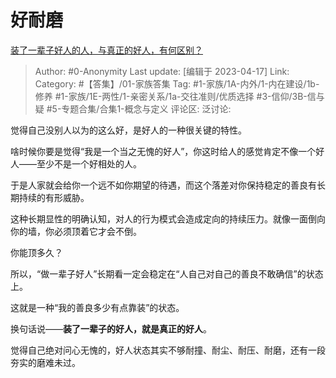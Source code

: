 # 好耐磨
[装了一辈子好人的人，与真正的好人，有何区别？](https://www.zhihu.com/question/21329906/answer/2986740702)

> Author: #0-Anonymity
> Last update: [编辑于 2023-04-17]
> Link:
> Category: #【答集】/01-家族答集
> Tag:  #1-家族/1A-内外/1-内在建设/1b-修养 #1-家族/1E-两性/1-亲密关系/1a-交往准则/优质选择 #3-信仰/3B-信与疑 #5-专题合集/合集1-概念与定义
> 评论区:
> 泛讨论:

觉得自己没别人以为的这么好，是好人的一种很关键的特性。

啥时候你要是觉得“我是一个当之无愧的好人”，你这时给人的感觉肯定不像一个好人——至少不是一个好相处的人。

于是人家就会给你一个远不如你期望的待遇，而这个落差对你保持稳定的善良有长期持续的有形威胁。

这种长期显性的明确认知，对人的行为模式会造成定向的持续压力。就像一面倒向你的墙，你必须顶着它才会不倒。

你能顶多久？

所以，“做一辈子好人”长期看一定会稳定在“人自己对自己的善良不敢确信”的状态上。

这就是一种“我的善良多少有点靠装”的状态。

换句话说——**装了一辈子的好人，就是真正的好人**。

觉得自己绝对问心无愧的，好人状态其实不够耐撞、耐尘、耐压、耐磨，还有一段夯实的磨难未过。
